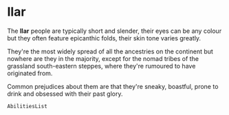 # Ilar

The **Ilar** people are typically short and slender, their eyes can be any colour but they often feature epicanthic folds, their skin tone varies greatly.

They're the most widely spread of all the ancestries on the continent but nowhere are they in the majority, except for the nomad tribes of the  grassland south-eastern steppes, where they're rumoured to have originated from.

Common prejudices about them are that they're sneaky, boastful, prone to drink and obsessed with their past glory.

`AbilitiesList`